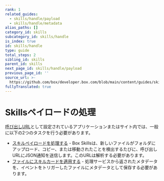 ```yaml
---
rank: 1
related_guides:
  - skills/handle/payload
  - skills/handle/metadata
alias_paths: []
category_id: skills
subcategory_id: skills/handle
is_index: true
id: skills/handle
type: guide
total_steps: 2
sibling_id: skills
parent_id: skills
next_page_id: skills/handle/payload
previous_page_id: ''
source_url: >-
  https://github.com/box/developer.box.com/blob/main/content/guides/skills/handle/index.md
fullyTranslated: true
---
```

# Skillsペイロードの処理

[呼び出しURL](guide://skills/invocation-url)として設定されているアプリケーションまたはサイト内では、一般に以下の2つのタスクを行う必要があります。

* [スキルペイロードを処理する](guide://skills/handle/payload) - Box Skillsは、新しいファイルがフォルダにアップロード、コピー、または移動されたことを検出するたびに、呼び出しURLにJSON通知を送信します。このURLは解析する必要があります。
* [ファイルにスキルカードを適用する](guide://skills/handle/metadata) - 処理サービスから返されたメタデータを、イベントをトリガーしたファイルにメタデータとして保存する必要があります。
